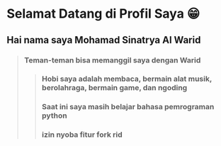 # Selamat Datang di Profil Saya 😁
## Hai nama saya Mohamad Sinatrya Al Warid
>### Teman-teman bisa memanggil saya dengan Warid
>>### Hobi saya adalah membaca, bermain alat musik, berolahraga, bermain game, dan ngoding
>>### Saat ini saya masih belajar bahasa pemrograman python
>>### izin nyoba fitur fork rid
